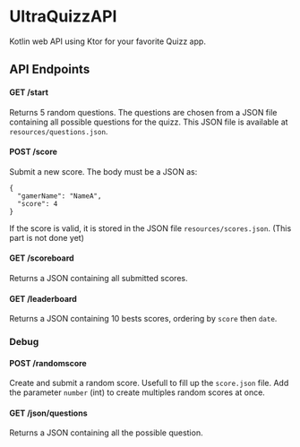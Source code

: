 # UltraQuizzAPI
Kotlin web API using Ktor for your favorite Quizz app.

## API Endpoints

#### GET /start
Returns 5 random questions. The questions are chosen from a JSON file containing all possible questions for the quizz. This JSON file is available at `resources/questions.json`.

#### POST /score
Submit a new score. The body must be a JSON as:
```
{
  "gamerName": "NameA",
  "score": 4
}
```
If the score is valid, it is stored in the JSON file `resources/scores.json`. (This part is not done yet)

#### GET /scoreboard
Returns a JSON containing all submitted scores.

#### GET /leaderboard
Returns a JSON containing 10 bests scores, ordering by `score` then `date`.

### Debug

#### POST /randomscore
Create and submit a random score. Usefull to fill up the `score.json` file.
Add the parameter `number` (int) to create multiples random scores at once.

#### GET /json/questions
Returns a JSON containing all the possible question.
